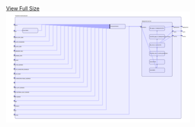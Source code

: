 [View Full Size](https://raw.githubusercontent.com/mingfang/terraform-k8s-modules/master/modules/jitsi/jvb/diagram.svg?sanitize=true)<img src="diagram.svg"/>
